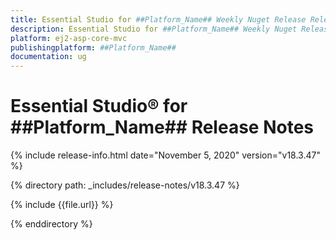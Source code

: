 ```yaml
---
title: Essential Studio for ##Platform_Name## Weekly Nuget Release Release Notes  
description: Essential Studio for ##Platform_Name## Weekly Nuget Release Release Notes  
platform: ej2-asp-core-mvc
publishingplatform: ##Platform_Name##
documentation: ug
---
```


# Essential Studio&reg; for  ##Platform_Name##  Release Notes  

{% include release-info.html date="November 5, 2020"   version="v18.3.47"  %} 

{% directory path: _includes/release-notes/v18.3.47 %}

{% include {{file.url}} %}

{% enddirectory %}
